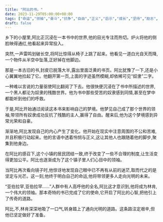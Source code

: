 ```yaml
---
title: "阿比的书。"
date: 2023-11-29T05:00:00+08:00
tags: ["命运","领袖","奋斗","抗争","自由","正义","启示","成长","坚持","励志", "Claude"]
draft: false
--- 
```


乡下的小屋里,阿比正沉浸在一本书中的世界,他的目光专注而热切。炉火将他的侧脸映得通红,他看起来异常投入。

突然,一声雷鸣划破长空,将阿比惊得从椅子上跳了起来。他看见一道白光自天而降,一个物件从半空中坠落,正好掉在他脚边。

那是一本古旧的书,封皮已脱落大半,露出里面泛黄的书页。阿比犹豫了一下,还是小心翼翼地捡起了它。他翻开第一页,上面的字迹虽然模糊,却依稀可见“奴隶”二字。

一种难以言说的力量驱使阿比翻阅了下去。他很快便沉浸在了书中所描述的世界,一个黑人都沦为奴隶的残酷世界。他为书中那些受苦的奴隶感到同情,甚至在梦中都能听到他们的呼救。

于是,阿比开始通过阅读这本书来影响自己的梦境。他梦见自己成了那个世界的领袖,带领所有奴隶成功反抗了残酷的主人,赢得了自由。醒来后,他为这个梦境感到异常光荣和自豪。

渐渐地,阿比发现自己的内心产生了变化。他开始在现实中注意周围的不公和苦难,并且积极行动起来。他的言语中透着怜悯与正义,这让其他人也跟随着他的脚步,聚集到他身边。

在阿比的感召下,这个小镇的居民团结一致,终于改变了一些不合理的制度,让生活变得更加公平。阿比也逐渐成为了这个镇子里人们心目中的领袖。

当阿比再次看向镜子时,他惊讶地发现自己眼中已不再有从前的迷茫,取而代之的是坚定与光芒。这一刻,他终于明白自己的命运,他将带领更多人走向光明的未来。

“亚伯拉罕,亚伯拉罕......”人群中有人高呼他的全名,阿比这才意识到,他将成为林肯,一个伟大的领袖。那本奇特的书已完成了它的使命,它开启了阿比的心智,把他引上了传奇的道路。

阿比,不,林肯深深地吸了一口气,转身踏上了通向光明的道路。这条路注定艰辛,但他已坚定做好了准备。